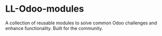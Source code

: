 # LL-Odoo-modules
 A collection of reusable modules to solve common Odoo challenges and enhance functionality.  Built for the community.
